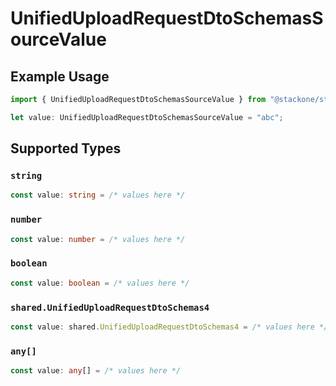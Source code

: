 # UnifiedUploadRequestDtoSchemasSourceValue

## Example Usage

```typescript
import { UnifiedUploadRequestDtoSchemasSourceValue } from "@stackone/stackone-client-ts/sdk/models/shared";

let value: UnifiedUploadRequestDtoSchemasSourceValue = "abc";
```

## Supported Types

### `string`

```typescript
const value: string = /* values here */
```

### `number`

```typescript
const value: number = /* values here */
```

### `boolean`

```typescript
const value: boolean = /* values here */
```

### `shared.UnifiedUploadRequestDtoSchemas4`

```typescript
const value: shared.UnifiedUploadRequestDtoSchemas4 = /* values here */
```

### `any[]`

```typescript
const value: any[] = /* values here */
```

